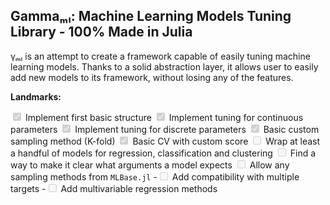 ## Gammaₘₗ: Machine Learning Models Tuning Library - 100% Made in Julia


γₘₗ is an attempt to create a framework capable of easily tuning machine learning models.
Thanks to a solid abstraction layer, it allows user to easily add new models to its framework,
without losing any of the features.

**Landmarks:**

<input type="checkbox" checked disabled> Implement first basic structure
<input type="checkbox" checked disabled> Implement tuning for continuous parameters
<input type="checkbox" checked disabled> Implement tuning for discrete parameters
<input type="checkbox" checked disabled> Basic custom sampling method (K-fold)
<input type="checkbox" checked disabled> Basic CV with custom score
<input type="checkbox" disabled disabled> Wrap at least a handful of models for regression, classification and clustering
<input type="checkbox" disabled disabled> Find a way to make it clear what arguments a model expects
<input type="checkbox" disabled> Allow any sampling methods from `MLBase.jl`
-<input type="checkbox" disabled disabled> Add compatibility with multiple targets
-<input type="checkbox" disabled disabled> Add multivariable regression methods
